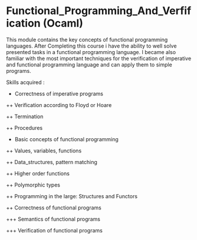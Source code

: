 # Functional_Programming_And_Verfification (Ocaml)

This module contains the key concepts of functional programming languages. After Completing this course i have the ability to well solve presented tasks in a functional programming language. I became also familiar with the most important techniques for the verification of imperative and functional programming language and can apply them to simple programs.

Skills acquired :

- Correctness of imperative programs

++ Verification according to Floyd or Hoare

++ Termination

++ Procedures


  
- Basic concepts of functional programming

++ Values, variables, functions

++ Data_structures, pattern matching

++ Higher order functions

++ Polymorphic types

++ Programming in the large: Structures and Functors

++ Correctness of functional programs

+++ Semantics of functional programs

+++ Verification of functional programs
